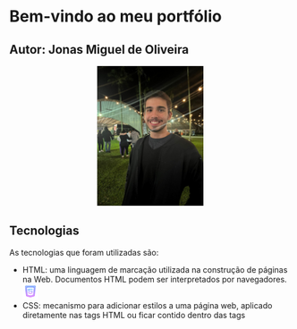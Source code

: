 # Bem-vindo ao meu portfólio
## Autor: Jonas Miguel de Oliveira
<p align= "center">
<img src="./src/static/foto.jpg" width= "190" height= "250" alt= "minha foto">
</p>
 
## Tecnologias

As tecnologias que foram utilizadas são:
* HTML: uma linguagem de marcação utilizada na construção de páginas na Web. Documentos HTML podem ser interpretados por navegadores. <img src="./src/static/html.png" width= "27" height= "27" alt= "html foto">
* CSS: mecanismo para adicionar estilos a uma página web, aplicado diretamente nas tags HTML ou ficar contido dentro das tags <style>. <img src="./src/static/css.png" width= "27" height= "27" alt= "css foto">
* Python:  uma linguagem de programação de alto nível, interpretada de script, imperativa, orientada a objetos, funcional, de tipagem dinâmica e forte. <img src="./src/static/python.png" width= "27" height= "27" alt= "css foto">
* Flask:  é um pequeno framework web escrito em Python. <img src="./src/static/flask.png" width= "32" height= "32" alt= "css foto">

## Descrição das pastas

1. doc: documentação do projeto
2. src: código-fonte do projeto
3. static: imagens e css do projeto
4. templates: html do projeto

## Como utilizar o diretório

Como construir e executar o projeto (Windows / prompt de comandos):
1. Criar uma pasta vazia
2. Clonar o repositório com: 
```console
	git clone https://github.com/Jonasoliver/portfolio_digital_dsm.git  .
```
3. Abrir a pasta raiz no Visual Studio Code
4. Com o terminal aberto na pasta raiz, digitar:
-Python -m venv venv
5. Após a criação da pasta venv, digitar:
- .\venv\Scripts\activate
6. Já dentro da pasta venv digitar o código:
- pip install flask
7. Geralmente o arquivo req.txt vem automaticamente, caso isso não aconteça execute o passo 8 e 9:
8. dentro da pasta raiz criar um arquivo req.txt
9. Digitar no terminal:
 - pip freeze > req.txt
10. Após executar estes passos digitar:
- cd ./src
11. Já dentro da pasta src, onde se encontra o app.py, digitar:
- flask run
12. Acessar o link segurando a tecla Ctrl e clicando com o botão esquerdo do mouse
## Como iniciar o seu projeto

1. Ter um computador.
2. Instalar uma ferramenta de desenvolvimento web. Aperte [aqui](https://www.hostinger.com.br/tutoriais/ferramentas-de-desenvolvimento-web) para acessar um link onde exibe-se algumas ferramentas desse tipo.

(Validação professor FGMC - 1DSM - 2023-02)
